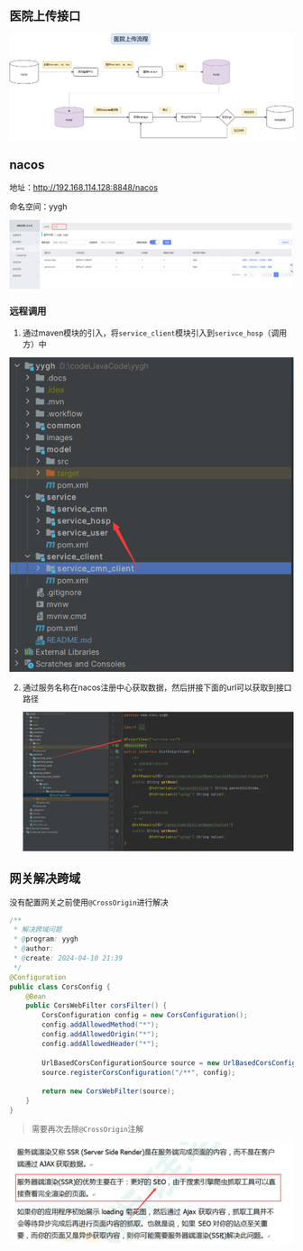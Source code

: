 ## 医院上传接口

![医院长传流程](images/医院长传流程.png)

## nacos

地址：http://192.168.114.128:8848/nacos

命名空间：yygh

![image-20240401213902056](images/image-20240401213902056.png)

### 远程调用

1. 通过maven模块的引入，将`service_client`模块引入到`serivce_hosp`（调用方）中

![image-20240401220914649](images/image-20240401220914649.png)

2. 通过服务名称在nacos注册中心获取数据，然后拼接下面的url可以获取到接口路径

   ![image-20240401221055426](images/image-20240401221055426.png)

## 网关解决跨域

没有配置网关之前使用`@CrossOrigin`进行解决

```java
/**
 * 解决跨域问题
 * @program: yygh
 * @author:
 * @create: 2024-04-10 21:39
 */
@Configuration
public class CorsConfig {
    @Bean
    public CorsWebFilter corsFilter() {
        CorsConfiguration config = new CorsConfiguration();
        config.addAllowedMethod("*");
        config.addAllowedOrigin("*");
        config.addAllowedHeader("*");

        UrlBasedCorsConfigurationSource source = new UrlBasedCorsConfigurationSource(new PathPatternParser());
        source.registerCorsConfiguration("/**", config);

        return new CorsWebFilter(source);
    }
}
```

> 需要再次去除`@CrossOrigin`注解

![image-20240410214615332](images/image-20240410214615332.png)
